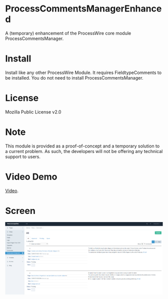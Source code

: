 # ProcessCommentsManagerEnhanced
A (temporary) enhancement of the ProcessWire core module ProcessCommentsManager.

# Install

Install like any other ProcessWire Module. It requires FieldtypeComments to be installed. You do not need to install ProcessCommentsManager.

# License
Mozilla Public License v2.0

# Note
This module is provided as a proof-of-concept and a temporary solution to a current problem. As such, the developers will not be offering any technical support to users.

# Video Demo
[Video](https://www.youtube.com/watch?v=6reDzeLezqw).

# Screen
<img src='https://github.com/kongondo/ProcessCommentsManagerEnhanced/raw/master/process-comments-manager-enhanced.png' />